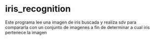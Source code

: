 # iris_recognition
 Este programa lee una imagen de iris buscada y realiza sdv para compararla con un conjunto de imagenes a fin de determinar a cual iris pertenece la imagen
